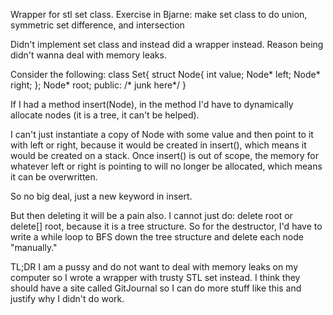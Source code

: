 Wrapper for stl set class.  Exercise in Bjarne:
make set class to do union, symmetric set difference, and intersection

Didn't implement set class and instead did a wrapper instead.
Reason being didn't wanna deal with memory leaks.

Consider the following:
	class Set{
		struct Node{
		int value;
		Node* left;
		Node* right;
	};
	Node* root;
	public: /* junk here*/
	}

If I had a method insert(Node), in the method I'd have to
dynamically allocate nodes (it is a tree, it can't be helped).

I can't just instantiate a copy of Node with some value and then point
to it with left or right, because it would be created in 
insert(), which means it would be created on a stack.
Once insert() is out of scope, the memory for whatever
left or right is pointing to will no longer be allocated,
which means it can be overwritten.

So no big deal, just a new keyword in insert.

But then deleting it will be a pain also.  I cannot just do:
delete root or delete[] root, because it is a tree structure.
So for the destructor, I'd have to write a while loop to
BFS down the tree structure and delete each node "manually."

TL;DR I am a pussy and do not want to deal with memory leaks
on my computer so I wrote a wrapper with trusty STL set instead.
I think they should have a site called GitJournal so I can 
do more stuff like this and justify why I didn't do work.
